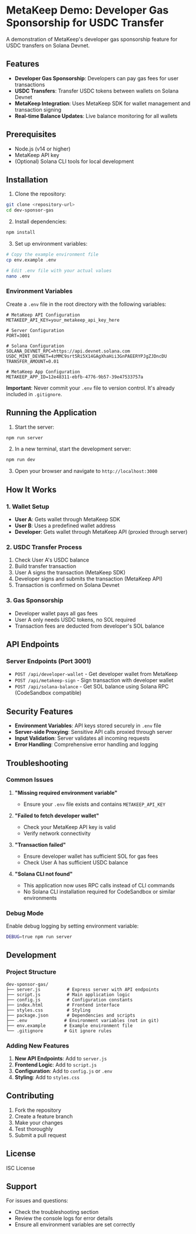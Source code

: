 # MetaKeep Demo: Developer Gas Sponsorship for USDC Transfer

A demonstration of MetaKeep's developer gas sponsorship feature for USDC transfers on Solana Devnet.

## Features

- **Developer Gas Sponsorship**: Developers can pay gas fees for user transactions
- **USDC Transfers**: Transfer USDC tokens between wallets on Solana Devnet
- **MetaKeep Integration**: Uses MetaKeep SDK for wallet management and transaction signing
- **Real-time Balance Updates**: Live balance monitoring for all wallets

## Prerequisites

- Node.js (v14 or higher)
- MetaKeep API key
- (Optional) Solana CLI tools for local development

## Installation

1. Clone the repository:
```bash
git clone <repository-url>
cd dev-sponsor-gas
```

2. Install dependencies:
```bash
npm install
```

3. Set up environment variables:
```bash
# Copy the example environment file
cp env.example .env

# Edit .env file with your actual values
nano .env
```

### Environment Variables

Create a `.env` file in the root directory with the following variables:

```env
# MetaKeep API Configuration
METAKEEP_API_KEY=your_metakeep_api_key_here

# Server Configuration
PORT=3001

# Solana Configuration
SOLANA_DEVNET_RPC=https://api.devnet.solana.com
USDC_MINT_DEVNET=4zMMC9srt5Ri5X14GAgXhaHii3GnPAEERYPJgZJDncDU
TRANSFER_AMOUNT=0.01

# MetaKeep App Configuration
METAKEEP_APP_ID=12e48311-ebfb-4776-9b57-39e47533757a
```

**Important**: Never commit your `.env` file to version control. It's already included in `.gitignore`.

## Running the Application

1. Start the server:
```bash
npm run server
```

2. In a new terminal, start the development server:
```bash
npm run dev
```

3. Open your browser and navigate to `http://localhost:3000`

## How It Works

### 1. Wallet Setup
- **User A**: Gets wallet through MetaKeep SDK
- **User B**: Uses a predefined wallet address
- **Developer**: Gets wallet through MetaKeep API (proxied through server)

### 2. USDC Transfer Process
1. Check User A's USDC balance
2. Build transfer transaction
3. User A signs the transaction (MetaKeep SDK)
4. Developer signs and submits the transaction (MetaKeep API)
5. Transaction is confirmed on Solana Devnet

### 3. Gas Sponsorship
- Developer wallet pays all gas fees
- User A only needs USDC tokens, no SOL required
- Transaction fees are deducted from developer's SOL balance

## API Endpoints

### Server Endpoints (Port 3001)

- `POST /api/developer-wallet` - Get developer wallet from MetaKeep
- `POST /api/metakeep-sign` - Sign transaction with developer wallet
- `POST /api/solana-balance` - Get SOL balance using Solana RPC (CodeSandbox compatible)

## Security Features

- **Environment Variables**: API keys stored securely in `.env` file
- **Server-side Proxying**: Sensitive API calls proxied through server
- **Input Validation**: Server validates all incoming requests
- **Error Handling**: Comprehensive error handling and logging

## Troubleshooting

### Common Issues

1. **"Missing required environment variable"**
   - Ensure your `.env` file exists and contains `METAKEEP_API_KEY`

2. **"Failed to fetch developer wallet"**
   - Check your MetaKeep API key is valid
   - Verify network connectivity

3. **"Transaction failed"**
   - Ensure developer wallet has sufficient SOL for gas fees
   - Check User A has sufficient USDC balance

4. **"Solana CLI not found"**
   - This application now uses RPC calls instead of CLI commands
   - No Solana CLI installation required for CodeSandbox or similar environments

### Debug Mode

Enable debug logging by setting environment variable:
```bash
DEBUG=true npm run server
```

## Development

### Project Structure
```
dev-sponsor-gas/
├── server.js          # Express server with API endpoints
├── script.js          # Main application logic
├── config.js          # Configuration constants
├── index.html         # Frontend interface
├── styles.css         # Styling
├── package.json       # Dependencies and scripts
├── .env              # Environment variables (not in git)
├── env.example       # Example environment file
└── .gitignore        # Git ignore rules
```

### Adding New Features

1. **New API Endpoints**: Add to `server.js`
2. **Frontend Logic**: Add to `script.js`
3. **Configuration**: Add to `config.js` or `.env`
4. **Styling**: Add to `styles.css`

## Contributing

1. Fork the repository
2. Create a feature branch
3. Make your changes
4. Test thoroughly
5. Submit a pull request

## License

ISC License

## Support

For issues and questions:
- Check the troubleshooting section
- Review the console logs for error details
- Ensure all environment variables are set correctly 
